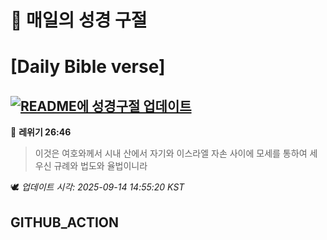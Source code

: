 # 🙏 매일의 성경 구절
# [Daily Bible verse]
## [![README에 성경구절 업데이트](https://github.com/DONGSUKA/first_test/actions/workflows/update-readme-bible.yml/badge.svg)](https://github.com/DONGSUKA/first_test/actions/workflows/update-readme-bible.yml)
<!-- START_BIBLE_VERSE -->
📖 **레위기 26:46**
> 이것은 여호와께서 시내 산에서 자기와 이스라엘 자손 사이에 모세를 통하여 세우신 규례와 법도와 율법이니라

🕊️ _업데이트 시각: 2025-09-14 14:55:20 KST_
  <!-- END_BIBLE_VERSE -->
## GITHUB_ACTION
